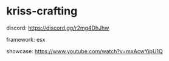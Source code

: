 # kriss-crafting

discord: https://discord.gg/r2mg4DhJhw

framework: esx

showcase: https://www.youtube.com/watch?v=mxAcwYipU1Q




